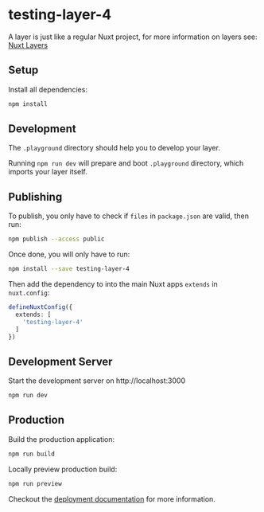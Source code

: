 # testing-layer-4

A layer is just like a regular Nuxt project, for more information on layers see: [Nuxt Layers](https://nuxt.com/docs/getting-started/layers)

## Setup

Install all dependencies:

```bash
npm install
```

## Development

The `.playground` directory should help you to develop your layer.

Running `npm run dev` will prepare and boot `.playground` directory, which imports your layer itself.

## Publishing

To publish, you only have to check if `files` in `package.json` are valid, then run:

```bash
npm publish --access public
```

Once done, you will only have to run:

```bash
npm install --save testing-layer-4
```

Then add the dependency to into the main Nuxt apps `extends` in `nuxt.config`:

```ts
defineNuxtConfig({
  extends: [
    'testing-layer-4'
  ]
})
```

## Development Server

Start the development server on http://localhost:3000

```bash
npm run dev
```

## Production

Build the production application:

```bash
npm run build
```

Locally preview production build:

```bash
npm run preview
```

Checkout the [deployment documentation](https://nuxt.com/docs/getting-started/deployment) for more information.
